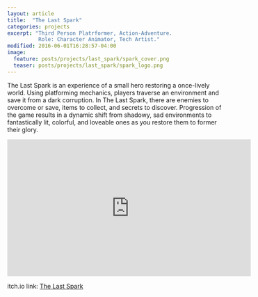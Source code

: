 ```yaml
---
layout: article
title:  "The Last Spark"
categories: projects
excerpt: "Third Person Platrformer, Action-Adventure. 
          Role: Character Animator, Tech Artist."
modified: 2016-06-01T16:28:57-04:00
image:
  feature: posts/projects/last_spark/spark_cover.png
  teaser: posts/projects/last_spark/spark_logo.png
---
```


The Last Spark is an experience of a small hero restoring a once-lively world. Using platforming mechanics, players traverse an environment and save it from a dark corruption. In The Last Spark, there are enemies to overcome or save, items to collect, and secrets to discover. Progression of the game results in a dynamic shift from shadowy, sad environments to fantastically lit, colorful, and loveable ones as you restore them to former their glory.

<iframe width="560" height="315" src="https://www.youtube.com/embed/zCTnV-nBZq8" frameborder="0" allow="accelerometer; autoplay; encrypted-media; gyroscope; picture-in-picture" allowfullscreen></iframe>


itch.io link: <a href="https://final-hour-studios.itch.io/the-last-spark">The Last Spark</a>